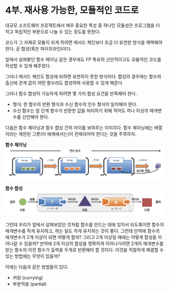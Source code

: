 # 4부. 재사용 가능한, 모듈적인 코드로

대규모 소프트웨어 프로젝트에서 매우 중요한 특성 중 하나인 모듈성은 프로그램을 더 작고 독립적인 부분으로 나눌 수 있는 정도를 뜻한다.

코드가 그 자체로 모듈이 되게 하려면 메서드 체인보다 조금 더 유연한 방식을 채택해야 한다. 곧 합성(혹은 파이프라인)이다.

앞에서 살펴봤던 함수 체이닝 같은 경우에도 FP 특유의 선언적이고도 모듈적인 코드를 작성할 수 있게 해주었다.

그러나 메서드 체인도 합성에 비하면 유연하지 못한 방식이다. 합성의 경우에는 함수의 출신에 관계 없이 어떤 함수라도 합성하여 사용할 수 있게 해준다.

그러나 함수 합성이 가능하게 하려면 몇 가지 합성 요건을 만족해야 한다.
- 형식: 한 함수의 반환 형식과 수신 함수의 인수 형식이 일치해야 한다.
- 수신 함수는 앞 단계 함수가 반환한 값을 처리하기 위해 적어도 하나 이상의 매개변수를 선언해야 한다.

다음은 함수 체이닝과 함수 합성 간의 차이를 보여주는 이미지다. 함수 체이닝에는 배열이라는 제한된 그릇(이 예제에서는)이 전제되어야 한다는 것을 주목하자.

**함수 체이닝**
![function chaining](../../images/function%20chaining.png)

**함수 합성**
![function compose](../../images/function%20compose.png)

그런데 우리가 앞에서 살펴보았던 것처럼 함수를 만드는 데에 있어서 되도록이면 함수의 매개변수를 작게 유지하고, 하는 일도 작게 유지하는 것이 좋다. 그런데 만약에 함수의 매개변수가 2개 이상이 되면 어떻게 할까? 그리고 2개 이상일 때에는 어떻게 합성을 이어나갈 수 있을까? 만약에 2개 이상의 합성을 명확하게 이어나가려면 2개의 매개변수를 받는 함수의 이전 함수가 출력을 두개로 반환해야 할 것이다. 이것을 적절하게 해결할 수 있는 방법에는 무엇이 있을까?

이에는 다음과 같은 방법들이 있다.
- 커링 (currying)
- 부분적용 (partial)